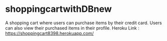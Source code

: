 # shoppingcartwithDBnew
A shopping cart where users can purchase items by their credit card.
Users can also view their purchased items in their profile.
Heroku Link : https://shoppingcart8398.herokuapp.com/
